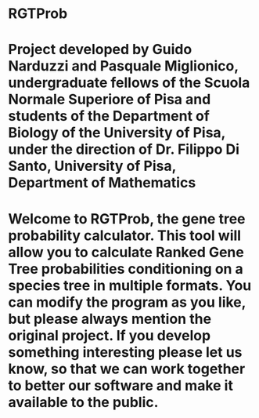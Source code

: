 # RGTProb
# Project developed by Guido Narduzzi and Pasquale Miglionico, undergraduate fellows of the Scuola Normale Superiore of Pisa and students of the Department of Biology of the University of Pisa, under the direction of Dr. Filippo Di Santo, University of Pisa, Department of Mathematics
# Welcome to RGTProb, the gene tree probability calculator. This tool will allow you to calculate Ranked Gene Tree probabilities conditioning on a species tree in multiple formats. You can modify the program as you like, but please always mention the original project. If you develop something interesting please let us know, so that we can work together to better our software and make it available to the public.
